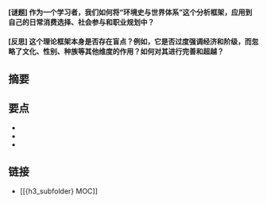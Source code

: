 #### [谜题] 作为一个学习者，我们如何将“环境史与世界体系”这个分析框架，应用到自己的日常消费选择、社会参与和职业规划中？


#### [反思] 这个理论框架本身是否存在盲点？例如，它是否过度强调经济和阶级，而忽略了文化、性别、种族等其他维度的作用？如何对其进行完善和超越？


## 摘要


## 要点

- 
- 
- 

## 链接

- [[{h3_subfolder} MOC]]
